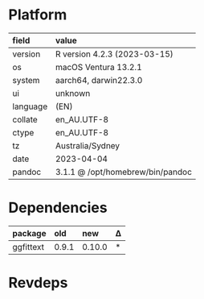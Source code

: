 # Platform

|field    |value                            |
|:--------|:--------------------------------|
|version  |R version 4.2.3 (2023-03-15)     |
|os       |macOS Ventura 13.2.1             |
|system   |aarch64, darwin22.3.0            |
|ui       |unknown                          |
|language |(EN)                             |
|collate  |en_AU.UTF-8                      |
|ctype    |en_AU.UTF-8                      |
|tz       |Australia/Sydney                 |
|date     |2023-04-04                       |
|pandoc   |3.1.1 @ /opt/homebrew/bin/pandoc |

# Dependencies

|package   |old   |new    |Δ  |
|:---------|:-----|:------|:--|
|ggfittext |0.9.1 |0.10.0 |*  |

# Revdeps


